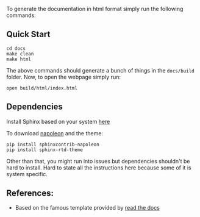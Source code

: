 To generate the documentation in html format simply run the following commands:

## Quick Start
```
cd docs
make clean
make html
```
The above commands should generate a bunch of things in the `docs/build` folder. Now, to open the webpage simply run:
```
open build/html/index.html
```

## Dependencies
Install Sphinx based on your system [here](https://www.sphinx-doc.org/en/master/usage/installation.html)

To download [napoleon](https://www.sphinx-doc.org/en/master/usage/extensions/napoleon.html) and the theme:
```
pip install sphinxcontrib-napoleon
pip install sphinx-rtd-theme
```
Other than that, you might run into issues but dependencies shouldn't be hard to install. Hard to state all the instructions here 
because some of it is system specific.

## References:
- Based on the famous template provided by [read the docs](https://sphinx-rtd-theme.readthedocs.io/en/stable/) 
